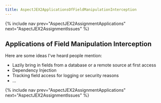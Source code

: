 ```yaml
---
title: AspectJEX2ApplicationsOfFieldManipulationInterception
---
```

{% include nav prev="AspectJEX2AssignmentApplications" next="AspectJEX2AssignmentIssues" %}

## Applications of Field Manipulation Interception

Here are some ideas I've heard people mention:
* Lazily bring in fields from a database or a remote source at first access
* Dependency Injection
* Tracking field access for logging or security reasons
* ...

{% include nav prev="AspectJEX2AssignmentApplications" next="AspectJEX2AssignmentIssues" %}
